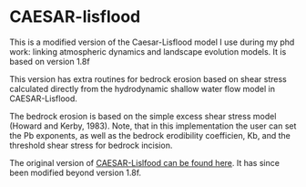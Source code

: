 # CAESAR-lisflood

This is a modified version of the Caesar-Lisflood model I use during my phd work: linking atmospheric dynamics and landscape evolution models. It is based on version 1.8f

This version has extra routines for bedrock erosion based on shear stress calculated directly from the hydrodynamic shallow water flow model in CAESAR-Lisflood. 

The bedrock erosion is based on the simple excess shear stress model (Howard and Kerby, 1983). Note, that in this implementation the user can set the Pb exponents, as well as the bedrock erodibility coefficien, Kb, and the threshold shear stress for bedrock incision. 

The original version of [CAESAR-Lislfood can be found here](https://sourceforge.net/projects/caesar-lisflood/). It has since been modified beyond version 1.8f.



